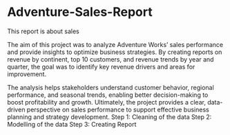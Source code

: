 # Adventure-Sales-Report
This report is about sales

The aim of this project was to analyze Adventure Works’ sales performance and provide insights to optimize business strategies. By creating reports on revenue by continent, top 10 customers, and revenue trends by year and quarter, the goal was to identify key revenue drivers and areas for improvement.

The analysis helps stakeholders understand customer behavior, regional performance, and seasonal trends, enabling better decision-making to boost profitability and growth. Ultimately, the project provides a clear, data-driven perspective on sales performance to support effective business planning and strategy development.
Step 1: Cleaning of the data
Step 2: Modelling of the data
Step 3: Creating Report
